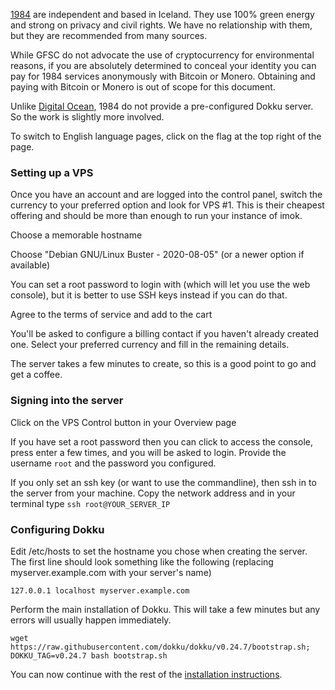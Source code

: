 [1984](https://www.1984.is/) are independent and based in Iceland.  They use 100% green energy and strong on privacy and civil rights.  We have no relationship with them, but they are recommended from many sources.

While GFSC do not advocate the use of cryptocurrency for environmental reasons, if you are absolutely determined to conceal your identity you can pay for 1984 services anonymously with Bitcoin or Monero.  Obtaining and paying with Bitcoin or Monero is out of scope for this document.

Unlike [Digital Ocean](installation-digital-ocean.md), 1984 do not provide a pre-configured Dokku server.  So the work is slightly more involved.

To switch to English language pages, click on the flag at the top right of the page.

### Setting up a VPS

Once you have an account and are logged into the control panel, switch the currency to your preferred option and look for VPS #1.  This is their cheapest offering and should be more than enough to run your instance of imok.

Choose a memorable hostname

Choose "Debian GNU/Linux Buster - 2020-08-05" (or a newer option if available)

You can set a root password to login with (which will let you use the web console), but it is better to use SSH keys instead if you can do that.

Agree to the terms of service and add to the cart

You'll be asked to configure a billing contact if you haven't already created one.  Select your preferred currency and fill in the remaining details.

The server takes a few minutes to create, so this is a good point to go and get a coffee.

### Signing into the server

Click on the VPS Control button in your Overview page

If you have set a root password then you can click to access the console, press enter a few times, and you will be asked to login.  Provide the username `root` and the password you configured.

If you only set an ssh key (or want to use the commandline), then ssh in to the server from your machine.  Copy the network address and in your terminal type `ssh root@YOUR_SERVER_IP`

### Configuring Dokku

Edit /etc/hosts to set the hostname you chose when creating the server.  The first line should look something like the following (replacing myserver.example.com with your server's name)

```
127.0.0.1 localhost myserver.example.com
```

Perform the main installation of Dokku.  This will take a few minutes but any errors will usually happen immediately.

```shell
wget https://raw.githubusercontent.com/dokku/dokku/v0.24.7/bootstrap.sh;
DOKKU_TAG=v0.24.7 bash bootstrap.sh
```

You can now continue with the rest of the [installation instructions](installation.md).
